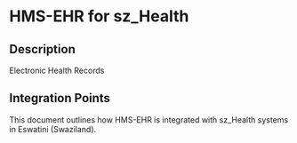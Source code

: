 # HMS-EHR for sz_Health

## Description

Electronic Health Records

## Integration Points

This document outlines how HMS-EHR is integrated with sz_Health systems in Eswatini (Swaziland).
